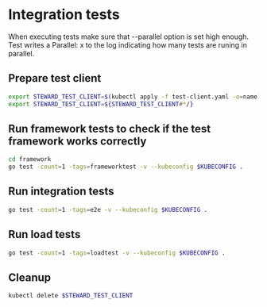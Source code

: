 # Integration tests

When executing tests make sure that --parallel option is set high enough.
Test writes a Parallel: x to the log indicating how many tests are runing in parallel.

## Prepare test client

```bash
export STEWARD_TEST_CLIENT=$(kubectl apply -f test-client.yaml -o=name)
export STEWARD_TEST_CLIENT=${STEWARD_TEST_CLIENT#*/}
```

## Run framework tests to check if the test framework works correctly

```bash
cd framework
go test -count=1 -tags=frameworktest -v --kubeconfig $KUBECONFIG .
```

## Run integration tests

```bash
go test -count=1 -tags=e2e -v --kubeconfig $KUBECONFIG .
```

## Run load tests

```bash
go test -count=1 -tags=loadtest -v --kubeconfig $KUBECONFIG .
```

## Cleanup
```bash
kubectl delete $STEWARD_TEST_CLIENT
```

